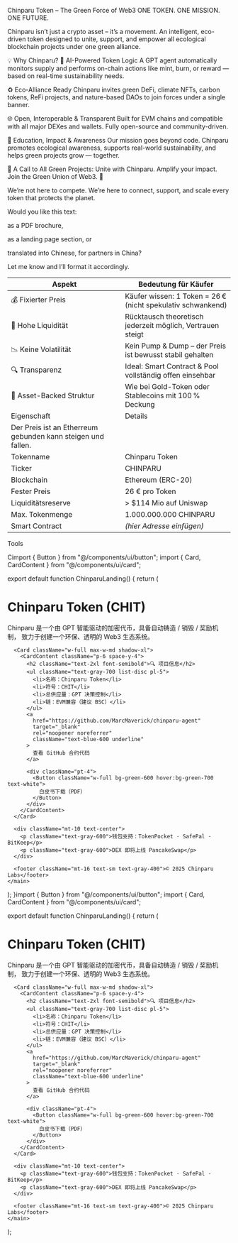  Chinparu Token – The Green Force of Web3
ONE TOKEN. ONE MISSION. ONE FUTURE.

Chinparu isn’t just a crypto asset – it’s a movement.
An intelligent, eco-driven token designed to unite, support, and empower all ecological blockchain projects under one green alliance.

💡 Why Chinparu?
🤖 AI-Powered Token Logic
A GPT agent automatically monitors supply and performs on-chain actions like mint, burn, or reward — based on real-time sustainability needs.

♻️ Eco-Alliance Ready
Chinparu invites green DeFi, climate NFTs, carbon tokens, ReFi projects, and nature-based DAOs to join forces under a single banner.

🌐 Open, Interoperable & Transparent
Built for EVM chains and compatible with all major DEXes and wallets. Fully open-source and community-driven.

🧠 Education, Impact & Awareness
Our mission goes beyond code. Chinparu promotes ecological awareness, supports real-world sustainability, and helps green projects grow — together.

📢 A Call to All Green Projects:
Unite with Chinparu.
Amplify your impact.
Join the Green Union of Web3. 💚

We’re not here to compete.
We’re here to connect, support, and scale every token that protects the planet.

Would you like this text:

as a PDF brochure,

as a landing page section, or

translated into Chinese, for partners in China?

Let me know and I’ll format it accordingly.

| Aspekt                   | Bedeutung für Käufer                                        |
| ------------------------ | ----------------------------------------------------------- |
| 💰 Fixierter Preis       | Käufer wissen: 1 Token = 26 € (nicht spekulativ schwankend) |
| 🔐 Hohe Liquidität       | Rücktausch theoretisch jederzeit möglich, Vertrauen steigt  |
| 📉 Keine Volatilität     | Kein Pump & Dump – der Preis ist bewusst stabil gehalten    |
| 🔍 Transparenz           | Ideal: Smart Contract & Pool vollständig offen einsehbar    |
| 🧾 Asset-Backed Struktur | Wie bei Gold-Token oder Stablecoins mit 100 % Deckung       |
| Eigenschaft        | Details                   |
| Der Preis ist an Etherreum gebunden kann steigen und fallen.|
| Tokenname          | Chinparu Token            |
| Ticker             | CHINPARU                  |
| Blockchain         | Ethereum (ERC-20)         |
| Fester Preis       | 26 € pro Token            |
| Liquiditätsreserve | > \$114 Mio auf Uniswap   |
| Max. Tokenmenge    | 1.000.000.000 CHINPARU    |
| Smart Contract     | *(hier Adresse einfügen)* |









Tools



Cimport { Button } from "@/components/ui/button";
import { Card, CardContent } from "@/components/ui/card";

export default function ChinparuLanding() {
  return (
    <main className="min-h-screen bg-gradient-to-b from-green-100 to-white p-6 flex flex-col items-center">
      <h1 className="text-4xl font-bold text-green-800 mb-4">Chinparu Token (CHIT)</h1>
      <p className="text-center max-w-xl text-lg mb-8">
        Chinparu 是一个由 GPT 智能驱动的加密代币，具备自动铸造 / 销毁 / 奖励机制，
        致力于创建一个环保、透明的 Web3 生态系统。
      </p>

      <Card className="w-full max-w-md shadow-xl">
        <CardContent className="p-6 space-y-4">
          <h2 className="text-2xl font-semibold">🔍 项目信息</h2>
          <ul className="text-gray-700 list-disc pl-5">
            <li>名称：Chinparu Token</li>
            <li>符号：CHIT</li>
            <li>总供应量：GPT 决策控制</li>
            <li>链：EVM兼容（建议 BSC）</li>
          </ul>
          <a
            href="https://github.com/MarcMaverick/chinparu-agent"
            target="_blank"
            rel="noopener noreferrer"
            className="text-blue-600 underline"
          >
            查看 GitHub 合约代码
          </a>

          <div className="pt-4">
            <Button className="w-full bg-green-600 hover:bg-green-700 text-white">
              白皮书下载（PDF）
            </Button>
          </div>
        </CardContent>
      </Card>

      <div className="mt-10 text-center">
        <p className="text-gray-600">钱包支持：TokenPocket · SafePal · BitKeep</p>
        <p className="text-gray-600">DEX 即将上线 PancakeSwap</p>
      </div>

      <footer className="mt-16 text-sm text-gray-400">© 2025 Chinparu Labs</footer>
    </main>
  );
}import { Button } from "@/components/ui/button";
import { Card, CardContent } from "@/components/ui/card";

export default function ChinparuLanding() {
  return (
    <main className="min-h-screen bg-gradient-to-b from-green-100 to-white p-6 flex flex-col items-center">
      <h1 className="text-4xl font-bold text-green-800 mb-4">Chinparu Token (CHIT)</h1>
      <p className="text-center max-w-xl text-lg mb-8">
        Chinparu 是一个由 GPT 智能驱动的加密代币，具备自动铸造 / 销毁 / 奖励机制，
        致力于创建一个环保、透明的 Web3 生态系统。
      </p>

      <Card className="w-full max-w-md shadow-xl">
        <CardContent className="p-6 space-y-4">
          <h2 className="text-2xl font-semibold">🔍 项目信息</h2>
          <ul className="text-gray-700 list-disc pl-5">
            <li>名称：Chinparu Token</li>
            <li>符号：CHIT</li>
            <li>总供应量：GPT 决策控制</li>
            <li>链：EVM兼容（建议 BSC）</li>
          </ul>
          <a
            href="https://github.com/MarcMaverick/chinparu-agent"
            target="_blank"
            rel="noopener noreferrer"
            className="text-blue-600 underline"
          >
            查看 GitHub 合约代码
          </a>

          <div className="pt-4">
            <Button className="w-full bg-green-600 hover:bg-green-700 text-white">
              白皮书下载（PDF）
            </Button>
          </div>
        </CardContent>
      </Card>

      <div className="mt-10 text-center">
        <p className="text-gray-600">钱包支持：TokenPocket · SafePal · BitKeep</p>
        <p className="text-gray-600">DEX 即将上线 PancakeSwap</p>
      </div>

      <footer className="mt-16 text-sm text-gray-400">© 2025 Chinparu Labs</footer>
    </main>
  );
